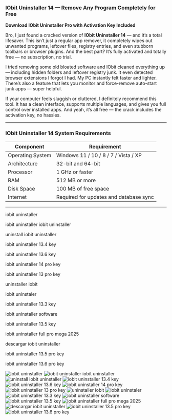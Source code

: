 ### **IObit Uninstaller 14 — Remove Any Program Completely for Free**

**Download IObit Uninstaller Pro with Activation Key Included**

Bro, I just found a cracked version of **IObit Uninstaller 14** — and it’s a total lifesaver. This isn’t just a regular app remover, it completely wipes out unwanted programs, leftover files, registry entries, and even stubborn toolbars or browser plugins. And the best part? It’s fully activated and totally free — no subscription, no trial.

I tried removing some old bloated software and IObit cleaned everything up — including hidden folders and leftover registry junk. It even detected browser extensions I forgot I had. My PC instantly felt faster and lighter. There’s also a feature that lets you monitor and force-remove auto-start junk apps — super helpful.

If your computer feels sluggish or cluttered, I definitely recommend this tool. It has a clean interface, supports multiple languages, and gives you full control over installed apps. And yeah, it’s all free — the crack includes the activation key, no hassles.

---

### **IObit Uninstaller 14 System Requirements**

| Component        | Requirement                            |
| ---------------- | -------------------------------------- |
| Operating System | Windows 11 / 10 / 8 / 7 / Vista / XP   |
| Architecture     | 32-bit and 64-bit                      |
| Processor        | 1 GHz or faster                        |
| RAM              | 512 MB or more                         |
| Disk Space       | 100 MB of free space                   |
| Internet         | Required for updates and database sync |

---

iobit uninstaller

iobit uninstaller iobit uninstaller

uninstall iobit uninstaller

iobit uninstaller 13.4 key

iobit uninstaller 13.6 key

iobit uninstaller 14 pro key

iobit uninstaller 13 pro key

uninstaller iobit

iobit uninstaler

iobit uninstaller 13.3 key

iobit uninstaller software

iobit uninstaller 13.5 key

iobit uninstaller full pro mega 2025

descargar iobit uninstaller

iobit uninstaller 13.5 pro key

iobit uninstaller 13.6 pro key



![iobit uninstaller](https://ts2.mm.bing.net/th?q=iobit%uninstaller)
![iobit uninstaller iobit uninstaller](https://ts2.mm.bing.net/th?q=iobit%uninstaller%iobit%uninstaller)
![uninstall iobit uninstaller](https://ts2.mm.bing.net/th?q=uninstall%iobit%uninstaller)
![iobit uninstaller 13.4 key](https://ts2.mm.bing.net/th?q=iobit%uninstaller%13.4%key)
![iobit uninstaller 13.6 key](https://ts2.mm.bing.net/th?q=iobit%uninstaller%13.6%key)
![iobit uninstaller 14 pro key](https://ts2.mm.bing.net/th?q=iobit%uninstaller%14%pro%key)
![iobit uninstaller 13 pro key](https://ts2.mm.bing.net/th?q=iobit%uninstaller%13%pro%key)
![uninstaller iobit](https://ts2.mm.bing.net/th?q=uninstaller%iobit)
![iobit uninstaler](https://ts2.mm.bing.net/th?q=iobit%uninstaler)
![iobit uninstaller 13.3 key](https://ts2.mm.bing.net/th?q=iobit%uninstaller%13.3%key)
![iobit uninstaller software](https://ts2.mm.bing.net/th?q=iobit%uninstaller%software)
![iobit uninstaller 13.5 key](https://ts2.mm.bing.net/th?q=iobit%uninstaller%13.5%key)
![iobit uninstaller full pro mega 2025](https://ts2.mm.bing.net/th?q=iobit%uninstaller%full%pro%mega%202025)
![descargar iobit uninstaller](https://ts2.mm.bing.net/th?q=descargar%iobit%uninstaller)
![iobit uninstaller 13.5 pro key](https://ts2.mm.bing.net/th?q=iobit%uninstaller%13.5%pro%key)
![iobit uninstaller 13.6 pro key](https://ts2.mm.bing.net/th?q=iobit%uninstaller%13.6%pro%key)

